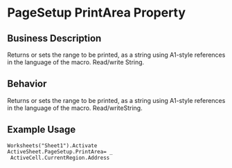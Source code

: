 # PageSetup PrintArea Property

## Business Description
Returns or sets the range to be printed, as a string using A1-style references in the language of the macro. Read/write String.

## Behavior
Returns or sets the range to be printed, as a string using A1-style references in the language of the macro. Read/writeString.

## Example Usage
```vba
Worksheets("Sheet1").Activate 
ActiveSheet.PageSetup.PrintArea= _ 
 ActiveCell.CurrentRegion.Address
```